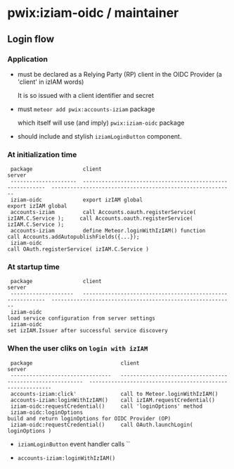 # pwix:iziam-oidc / maintainer

## Login flow

### Application

- must be declared as a Relying Party (RP) client in the OIDC Provider (a 'client' in izIAM words)

    It is so issued with a client identifier and secret

- must `meteor add pwix:accounts-iziam` package

    which itself will use (and imply) `pwix:iziam-oidc` package

- should include and stylish `iziamLoginButton` component.

### At initialization time

```
 package                client                                                      server
 ---------------------  ----------------------------------------------------------  ----------------------------------------------------------
 iziam-oidc             export izIAM global                                         export izIAM global
 accounts-iziam         call Accounts.oauth.registerService( izIAM.C.Service );     call Accounts.oauth.registerService( izIAM.C.Service );
 accounts-iziam         define Meteor.loginWithIzIAM() function                     call Accounts.addAutopublishFields({...});
 iziam-oidc                                                                         call OAuth.registerService( izIAM.C.Service )
```

### At startup time

```
 package                client                                                      server
 --------------------   ----------------------------------------------------------  ----------------------------------------------------------
 iziam-oidc                                                                         load service configuration from server settings
 iziam-oidc                                                                         set izIAM.Issuer after successful service discovery
```

### When the user cliks on `login with izIAM`

```
 package                            client                                                      server
 --------------------------------   ----------------------------------------------------------  ----------------------------------------------------------
 accounts-iziam:click'              call to Meteor.loginWithIzIAM()
 accounts-iziam:loginWithIzIAM()    call izIAM.requestCredential()
 iziam-oidc:requestCredential()     call 'loginOptions' method
 iziam-oidc:loginOptions                                                                        build and return loginOptions for OIDC Provider (OP)
 iziam-oidc:requestCredential()     call OAuth.launchLogin( loginOptions )
```

- `iziamLoginButton` event handler calls ``

- `accounts-iziam:loginWithIzIAM()`